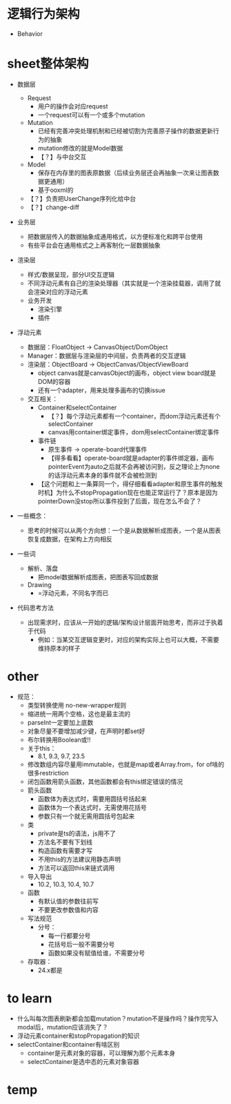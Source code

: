 
# 逻辑行为架构
- Behavior
# sheet整体架构
- 数据层
    - Request
        - 用户的操作会对应request
        - 一个request可以有一个或多个mutation
    - Mutation
        - 已经有完善冲突处理机制和已经被切割为完善原子操作的数据更新行为的抽象
        - mutation修改的就是Model数据
        - 【？】与中台交互
    - Model
        - 保存在内存里的图表原数据（后续业务层还会再抽象一次来让图表数据更通用）
        - 基于ooxml的
    - 【？】负责把UserChange序列化给中台
    - 【？】change-diff
- 业务层
    - 把数据层传入的数据抽象成通用格式，以方便标准化和跨平台使用
    - 有些平台会在通用格式之上再客制化一层数据抽象
- 渲染层
    - 样式/数据呈现，部分UI交互逻辑
    - 不同浮动元素有自己的渲染处理器（其实就是一个渲染挂载器，调用了就会渲染对应的浮动元素
    - 业务开发
        - 渲染引擎
        - 插件
- 浮动元素
    - 数据层：FloatObject -> CanvasObject/DomObject
    - Manager：数据层与渲染层的中间层，负责两者的交互逻辑
    - 渲染层：ObjectBoard -> ObjectCanvas/ObjectViewBoard
        - object canvas就是canvasObject的画布，object view board就是DOM的容器
        - 还有一个adapter，用来处理多画布的切换issue
    - 交互相关：
        - Container和selectContainer
            - 【？】每个浮动元素都有一个container，而dom浮动元素还有个selectContainer
            - canvas用container绑定事件，dom用selectContainer绑定事件
        - 事件链
            - 原生事件 -> operate-board代理事件
            - 【得多看看】operate-board就是adapter的事件绑定器，画布pointerEvent为auto之后就不会再被访问到，反之理论上为none的话浮动元素本身的事件就不会被检测到
        - 【这个问题和上一条算同一个，得仔细看看adapter和原生事件的触发时机】为什么不stopPropagation现在也能正常运行了？原本是因为pointerDown没stop所以事件投到了后面，现在怎么不会了？

- 一些概念：
    - 思考的时候可以从两个方向想：一个是从数据解析成图表，一个是从图表恢复成数据，在架构上方向相反
- 一些词
    - 解析、落盘
        - 把model数据解析成图表，把图表写回成数据
    - Drawing
        - =浮动元素，不同名字而已
- 代码思考方法
    - 出现需求时，应该从一开始的逻辑/架构设计层面开始思考，而非过于执着于代码
        - 例如：当某交互逻辑变更时，对应的架构实际上也可以大概，不需要维持原本的样子

# other
- 规范：
    - 类型转换使用 no-new-wrapper规则
    - 缩进统一用两个空格，这也是最主流的
    - parseInt一定要加上底数
    - 对象尽量不要增加减少键，在声明时都set好
    - 布尔转换用Boolean或!!
    - 关于this：
        - 8.1, 9.3, 9.7, 23.5
    - 修改数组内容尽量用immutable，也就是map或者Array.from，for of啥的很多restriction
    - 闭包函数用箭头函数，其他函数都会有this绑定错误的情况
    - 箭头函数
        - 函数体为表达式时，需要用圆括号括起来
        - 函数体为一个表达式时，无需使用花括号
        - 参数只有一个就无需用圆括号包起来
    - 类
        - private是ts的语法，js用不了
        - 方法名不要有下划线
        - 构造函数有需要才写
        - 不用this的方法建议用静态声明
        - 方法可以返回this来链式调用
    - 导入导出
        - 10.2, 10.3, 10.4, 10.7
    - 函数
        - 有默认值的参数往前写
        - 不要更改参数值和内容
    - 写法规范
        - 分号：
            - 每一行都要分号
            - 花括号后一般不需要分号
            - 函数如果没有赋值给谁，不需要分号
    - 存取器：
        - 24.x都是


# to learn
- 什么叫每次图表刷新都会加载mutation？mutation不是操作吗？操作完写入modal后，mutation应该消失了？
- 浮动元素container和stopPropagation的知识
- selectContainer和container有啥区别
    - container是元素对象的容器，可以理解为那个元素本身
    - selectContainer是选中态的元素对象容器


# temp